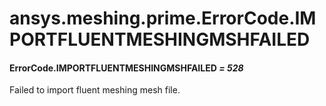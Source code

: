 # ansys.meshing.prime.ErrorCode.IMPORTFLUENTMESHINGMSHFAILED

<a id="ansys.meshing.prime.ErrorCode.IMPORTFLUENTMESHINGMSHFAILED"></a>

#### ErrorCode.IMPORTFLUENTMESHINGMSHFAILED *= 528*

Failed to import fluent meshing mesh file.

<!-- !! processed by numpydoc !! -->
